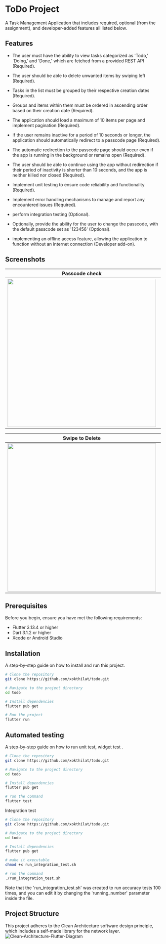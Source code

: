 # ToDo Project

A Task Management Application that includes required, optional (from the assignment), and developer-added features all listed below.



## Features

- The user must have the ability to view tasks categorized as 'Todo,' 'Doing,' and 'Done,' which are fetched from a provided REST API (Required).

- The user should be able to delete unwanted items by swiping left (Required).

- Tasks in the list must be grouped by their respective creation dates (Required).

- Groups and items within them must be ordered in ascending order based on their creation date (Required).

- The application should load a maximum of 10 items per page and implement pagination (Required).

- If the user remains inactive for a period of 10 seconds or longer, the application should automatically redirect to a passcode page (Required).

- The automatic redirection to the passcode page should occur even if the app is running in the background or remains open (Required).

- The user should be able to continue using the app without redirection if their period of inactivity is shorter than 10 seconds, and the app is neither killed nor closed (Required).

- Implement unit testing to ensure code reliability and functionality (Required).

- Implement error handling mechanisms to manage and report any encountered issues (Required).

- perform integration testing (Optional).

- Optionally, provide the ability for the user to change the passcode, with the default passcode set as '123456' (Optional).

- implementing an offline access feature, allowing the application to function without an internet connection (Developer add-on).

## Screenshots

| Passcode check | Passcode change | Home Todo |
| ------------- | ------------- | ------------- |
| <img src="https://github.com/xokthilat/todo/assets/32994521/4a60b685-9366-43ac-8371-4e4600a5a942" height="480"> | <img src="https://github.com/xokthilat/todo/assets/32994521/0167be7b-5868-4905-986c-415d10749c74" height="480"> | <img src="https://github.com/xokthilat/todo/assets/32994521/8994d046-be26-41de-b3f9-7561b6fbfdb3" height="480"> |

| Swipe to Delete | Offline Mode |
| ------------- | ------------- |
| <img src="https://github.com/xokthilat/todo/assets/32994521/1c269587-2260-4b93-9091-203f98f2b51d" height="480"> | <img src="https://github.com/xokthilat/todo/assets/32994521/7a54012b-3671-43c8-98dc-fc6023c74b10" height="480"> | 




## Prerequisites

Before you begin, ensure you have met the following requirements:

- Flutter 3.13.4 or higher
- Dart 3.1.2 or higher
- Xcode or Android Studio

## Installation

A step-by-step guide on how to install and run this project.

```bash
# Clone the repository
git clone https://github.com/xokthilat/todo.git

# Navigate to the project directory
cd todo

# Install dependencies
flutter pub get

# Run the project
flutter run
```

## Automated testing

A step-by-step guide on how to run unit test, widget test .

```bash
# Clone the repository
git clone https://github.com/xokthilat/todo.git

# Navigate to the project directory
cd todo

# Install dependencies
flutter pub get

# run the command
flutter test
```
Integration test
```bash
# Clone the repository
git clone https://github.com/xokthilat/todo.git

# Navigate to the project directory
cd todo

# Install dependencies
flutter pub get

# make it executable
chmod +x run_integration_test.sh

# run the command
./run_integration_test.sh

```
Note that the 'run_integration_test.sh' was created to run accuracy tests 100 times, and you can edit it by changing the 'running_number' parameter inside the file.
## Project Structure
This project adheres to the Clean Architecture software design principle, which includes a self-made library for the network layer. 
![Clean-Architecture-Flutter-Diagram](https://github.com/xokthilat/todo/assets/32994521/b8e8c72f-e3a6-484f-a04e-3e38a551fb4d)

